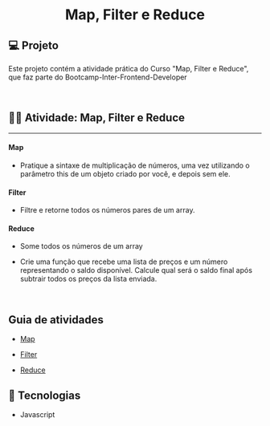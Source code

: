 <h1 align="center">Map, Filter e Reduce</h1>

## 💻 Projeto

Este projeto contém a atividade prática do Curso "Map, Filter e Reduce", que faz parte do Bootcamp-Inter-Frontend-Developer

<br>

## 🏋️‍♀️ Atividade: Map, Filter e Reduce

---

#### Map

- Pratique a sintaxe de multiplicação de números, uma vez utilizando o parâmetro this de um objeto criado por você, e depois sem ele.

#### Filter

- Filtre e retorne todos os números pares de um array.

#### Reduce

- Some todos os números de um array

- Crie uma função que recebe uma lista de preços e um número representando o saldo disponível. Calcule qual será o saldo final após subtrair todos os preços da lista enviada.

<br>

## Guia de atividades

- [Map](map.js)

- [Filter](filter.js)

- [Reduce](reduce.js)

## 🚀 Tecnologias

- Javascript
